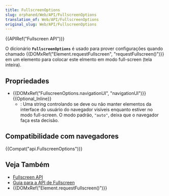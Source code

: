 ```yaml
---
title: FullscreenOptions
slug: orphaned/Web/API/FullscreenOptions
translation_of: Web/API/FullscreenOptions
original_slug: Web/API/FullscreenOptions
---
```

{{APIRef("Fullscreen API")}}

O dicionário **`FullscreenOptions`** é usado para prover configurações quando chamado {{DOMxRef("Element.requestFullscreen", "requestFullscreen()")}} em um elemento para colocar este elmento em modo full-screen (tela inteira).

## Propriedades

- {{DOMxRef("FullscreenOptions.navigationUI", "navigationUI")}}{{Optional_Inline}}
  - : Uma string controlando se deve ou não manter elementos da interface do usuário do navegador visíveis enquanto estiver no modo full-screen. O modo padrão, `"auto"`, deixa que o navegador faça esta decisão.

## Compatibilidade com navegadores

{{Compat("api.FullscreenOptions")}}

## Veja Também

- [Fullscreen API](/pt-BR/docs/Web/API/Fullscreen_API)
- [Guia para a API de Fullscreen](/pt-BR/docs/Web/API/Fullscreen_API/Guide)
- {{DOMxRef("Element.requestFullscreen()")}}
